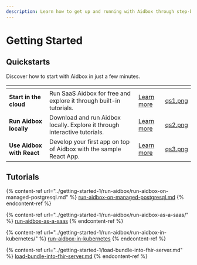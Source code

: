 ```yaml
---
description: Learn how to get up and running with Aidbox through step-by-step tutorials.
---
```


# Getting Started

## Quickstarts

Discover how to start with Aidbox in just a few minutes.

<table data-view="cards"><thead><tr><th></th><th></th><th></th><th data-hidden data-card-cover data-type="files"></th></tr></thead><tbody><tr><td><strong>Start in the cloud</strong></td><td>Run SaaS Aidbox for free and explore it through built-in tutorials.</td><td><a href="run-aidbox-in-aidbox-sandbox.md">Learn more</a></td><td><a href="../.gitbook/assets/qs1.png">qs1.png</a></td></tr><tr><td><strong>Run Aidbox locally</strong></td><td>Download and run Aidbox locally. Explore it through interactive tutorials.</td><td><a href="../getting-started-1/run-aidbox/run-aidbox-locally-with-docker.md">Learn more</a></td><td><a href="../.gitbook/assets/qs2.png">qs2.png</a></td></tr><tr><td><strong>Use Aidbox with React</strong></td><td>Develop your first app on top of Aidbox with the sample React App.</td><td><a href="use-aidbox-with-react.md">Learn more</a></td><td><a href="../.gitbook/assets/qs3.png">qs3.png</a></td></tr></tbody></table>

## Tutorials

{% content-ref url="../getting-started-1/run-aidbox/run-aidbox-on-managed-postgresql.md" %}
[run-aidbox-on-managed-postgresql.md](../getting-started-1/run-aidbox/run-aidbox-on-managed-postgresql.md)
{% endcontent-ref %}

{% content-ref url="../getting-started-1/run-aidbox/run-aidbox-as-a-saas/" %}
[run-aidbox-as-a-saas](../getting-started-1/run-aidbox/run-aidbox-as-a-saas/)
{% endcontent-ref %}

{% content-ref url="../getting-started-1/run-aidbox/run-aidbox-in-kubernetes/" %}
[run-aidbox-in-kubernetes](../getting-started-1/run-aidbox/run-aidbox-in-kubernetes/)
{% endcontent-ref %}

{% content-ref url="../getting-started-1/load-bundle-into-fhir-server.md" %}
[load-bundle-into-fhir-server.md](../getting-started-1/load-bundle-into-fhir-server.md)
{% endcontent-ref %}

